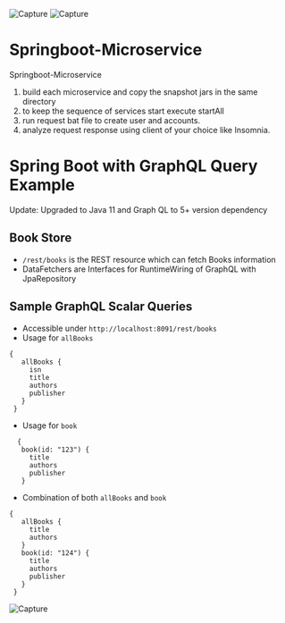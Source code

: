 ![Capture](https://user-images.githubusercontent.com/21150740/146417761-b3551433-8ac5-4b09-ad99-6128ed40a7ff.JPG)
![Capture](https://user-images.githubusercontent.com/21150740/146417802-e00019ec-50f5-40c5-ad0e-d2e84c04c797.JPG)
# Springboot-Microservice
Springboot-Microservice

1. build each microservice and copy the snapshot jars in the same directory
2. to keep the sequence of services start execute startAll
3. run request bat file to create user and accounts.
4. analyze request response using client of your choice like Insomnia.


# Spring Boot with GraphQL Query Example

Update: Upgraded to Java 11 and Graph QL to 5+ version dependency

## Book Store
- `/rest/books` is the REST resource which can fetch Books information
- DataFetchers are Interfaces for RuntimeWiring of GraphQL with JpaRepository

## Sample GraphQL Scalar Queries
- Accessible under `http://localhost:8091/rest/books`
- Usage for `allBooks`
```
{
   allBooks {
     isn
     title
     authors
     publisher
   }
 }
```
- Usage for `book`
```
  {
   book(id: "123") {
     title
     authors
     publisher
   }
```
- Combination of both `allBooks` and `book`
```
{
   allBooks {
     title
     authors
   }
   book(id: "124") {
     title
     authors
     publisher
   }
 }
```

![Capture](https://user-images.githubusercontent.com/21150740/146417905-093df906-e9c2-4880-867f-65314e432bca.JPG)

